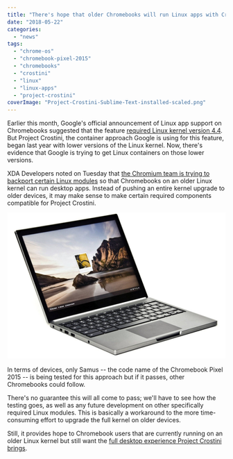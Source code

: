 ```yaml
---
title: "There's hope that older Chromebooks will run Linux apps with Crostini"
date: "2018-05-22"
categories: 
  - "news"
tags: 
  - "chrome-os"
  - "chromebook-pixel-2015"
  - "chromebooks"
  - "crostini"
  - "linux"
  - "linux-apps"
  - "project-crostini"
coverImage: "Project-Crostini-Sublime-Text-installed-scaled.png"
---
```


Earlier this month, Google's official announcement of Linux app support on Chromebooks suggested that the feature [required Linux kernel version 4.4](https://www.aboutchromebooks.com/news/these-are-the-chromebooks-and-chromeboxes-that-can-support-linux-apps/). But Project Crostini, the container approach Google is using for this feature, began last year with lower versions of the Linux kernel. Now, there's evidence that Google is trying to get Linux containers on those lower versions.

XDA Developers noted on Tuesday that [the Chromium team is trying to backport certain Linux modules](https://www.xda-developers.com/linux-app-support-older-chrome-os-devices/) so that Chromebooks on an older Linux kernel can run desktop apps. Instead of pushing an entire kernel upgrade to older devices, it may make sense to make certain required components compatible for Project Crostini.

[![Chromebook Pixel](images/Chromebook-Pixel.jpg)](https://www.aboutchromebooks.com/wp-content/uploads/2018/05/Chromebook-Pixel.jpg)

In terms of devices, only Samus -- the code name of the Chromebook Pixel 2015 -- is being tested for this approach but if it passes, other Chromebooks could follow.

There's no guarantee this will all come to pass; we'll have to see how the testing goes, as well as any future development on other specifically required Linux modules. This is basically a workaround to the more time-consuming effort to upgrade the full kernel on older devices.

Still, it provides hope to Chromebook users that are currently running on an older Linux kernel but still want the [full desktop experience Project Crostini brings](https://www.aboutchromebooks.com/news/first-look-running-full-linux-apps-on-a-chromebook-with-project-crostini/).
